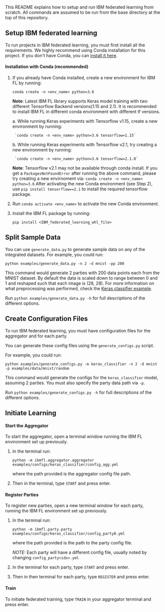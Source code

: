 This README explains how to setup and run IBM federated learning from scratch. All commands are assumed to be
run from the base directory at the top of this repository.

## Setup IBM federated learning

To run projects in IBM federated learning, you must first install all the requirements. 
We highly recommend using Conda installation for this project. If you don't have Conda,
you can [install it here](https://docs.conda.io/projects/conda/en/latest/user-guide/install/).

#### Installation with Conda (recommended)

1. If you already have Conda installed, create a new environment for IBM FL by running:

    `conda create -n <env_name> python=3.6`

    **Note**: Latest IBM FL library supports Keras model training with two different 
    Tensorflow Backend versions(1.15 and 2.1). It is recommended to install IBM FL 
    in different conda environment with different tf versions.
    
    a. While running Keras experiments with Tensorflow v1.15, create a new environment 
    by running:

        `conda create -n <env_name> python=3.6 tensorflow=1.15`

    b. While running Keras experiments with Tensorflow v2.1, try creating a new environment by running:

        `conda create -n <env_name> python=3.6 tensorflow=2.1.0`
 
    **Note**: Tensorflow v2.1 may not be available through conda install. If you get a `PackagesNotFoundError` after running the above command, please try creating a new envirnoment via:
        `conda create -n <env_name> python=3.6`
    After activating the new Conda environment (see Step 2), use `pip install tensorflow==2.1` to install the required tensorflow package.

2. Run `conda activate <env_name>` to activate the new Conda environment.

3. Install the IBM FL package by running:
    
    `pip install <IBM_federated_learning_whl_file>`

## Split Sample Data

You can use `generate_data.py` to generate sample data on any of the integrated datasets. For example, you could run:
```commandline
python examples/generate_data.py -n 2 -d mnist -pp 200
```

This command would generate 2 parties with 200 data points each from the MNIST dataset. By default
the data is scaled down to range between 0 and 1 and reshaped such that each image is (28, 28). For
more information on what preprocessing was performed, check the [Keras classifier example](/examples/keras_classifier).

Run `python examples/generate_data.py -h` for full descriptions
of the different options. 

## Create Configuration Files

To run IBM federated learning, you must have configuration files for the aggregator and for each party.

You can generate these config files using the `generate_configs.py` script.
 
For example, you could run:

```commandline
python examples/generate_configs.py -m keras_classifier -n 2 -d mnist -p examples/data/mnist/random 
```

This command would generate the configs for the `keras_classifier` model, assuming 2 parties.
You must also specify the party data path via `-p`. 

Run `python examples/generate_configs.py -h` for full descriptions of the different options.

## Initiate Learning

#### Start the Aggregator

To start the aggregator, open a terminal window running the IBM FL environment set up previously.

1. In the terminal run:
    ```commandline
    python -m ibmfl.aggregator.aggregator examples/configs/keras_classifier/config_agg.yml
    ```  

    where the path provided is the aggregator config file path.

2. Then in the terminal, type `START` and press enter.

#### Register Parties

To register new parties, open a new terminal window for each party, running the IBM FL environment set up previously.

1. In the terminal run:
     ```commandline
    python -m ibmfl.party.party examples/configs/keras_classifier/config_party0.yml
    ``` 

    where the path provided is the path to the party config file.

    *NOTE*: Each party will have a different config file, usually noted by changing `config_party<idx>.yml`

2.  In the terminal for each party, type `START` and press enter.

3. Then in then terminal for each party, type `REGISTER` and press enter.

#### Train

To initiate federated training, type `TRAIN` in your aggregator terminal and press enter.
